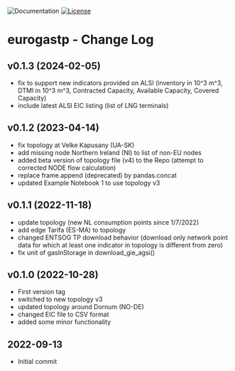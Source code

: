 ![Documentation](https://img.shields.io/badge/python-3.8-blue.svg) [![License](https://img.shields.io/badge/License-EUPL--1.2-blue.svg)](https://opensource.org/licenses/EUPL-1.2)

# eurogastp - Change Log


## v0.1.3 (2024-02-05)

- fix to support new indicators provided on ALSI (inventory in 10^3 m^3, DTMI in 10^3 m^3, Contracted Capacity, Available Capacity, Covered Capacity)
- include latest ALSI EIC listing (list of LNG terminals)


## v0.1.2 (2023-04-14)

- fix topology at Velke Kapusany (UA-SK)
- add missing node Northern Ireland (NI) to list of non-EU nodes
- added beta version of topology file (v4) to the Repo (attempt to corrected NODE flow calculation)
- replace frame.append (deprecated) by pandas.concat
- updated Example Notebook 1 to use topology v3


## v0.1.1 (2022-11-18)

- update topology (new NL consumption points since 1/7/2022)
- add edge Tarifa (ES-MA) to topology
- changed ENTSOG TP download behavior (download only network point data for which at least one indicator in topology is different from zero)
- fix unit of gasInStorage in download_gie_agsi()


## v0.1.0 (2022-10-28)

- First version tag
- switched to new topology v3
- updated topology around Dornum (NO-DE)
- changed EIC file to CSV format
- added some minor functionality


## 2022-09-13

- Initial commit
